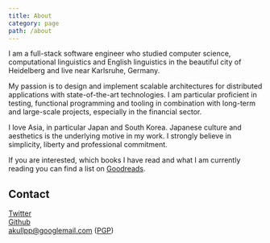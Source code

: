 ```yaml
---
title: About
category: page
path: /about
---
```


I am a full-stack software engineer who studied computer science, computational linguistics and English linguistics in the beautiful city of Heidelberg and live near Karlsruhe, Germany.

My passion is to design and implement scalable architectures for distributed applications with state-of-the-art technologies. I am particular proficient in testing, functional programming and tooling in combination with long-term and large-scale projects, especially in the financial sector.

I love Asia, in particular Japan and South Korea. Japanese culture and aesthetics is the underlying motive in my work. I strongly believe in simplicity, liberty and professional commitment.

If you are interested, which books I have read and what I am currently reading you can find a list on [Goodreads](https://www.goodreads.com/user/show/8547037-andreas).

## Contact

<a href="https://twitter.com/akullpp" target="_blank">Twitter</a><br/>
<a href="https://github.com/akullpp" target="_blank">Github</a><br/>
<a href="mailto:akullpp@googlemail.com">akullpp@googlemail.com</a> (<a href="https://pgp.mit.edu/pks/lookup?op=vindex&fingerprint=on&search=0x85110909A062673F" target="_blank">PGP</a>)
